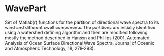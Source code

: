 # WavePart
Set of Matlab(r) functions for the partition of directional wave spectra to its wind and different swell components. The partitions are initially identified using a watershed defining algorithm  and then are modified following mostly the method described in Hanson and Phillips (2001, Automated Analysis of Ocean Surface Directional  Wave Spectra. Journal of Oceanic and Atmospheric Technology, 18, 278-293).
